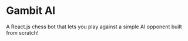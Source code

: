 # Gambit AI
 A React.js chess bot that lets you play against a simple AI opponent built from scratch!
